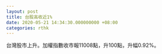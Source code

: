 ```yaml
---
layout: post
title: 台股高收近1%
date: 2020-05-21 14:34:30.000000000 +08:00
categories: rthk
---
```


台灣股市上升。加權指數收市報11008點，升100點，升幅0.92%。
